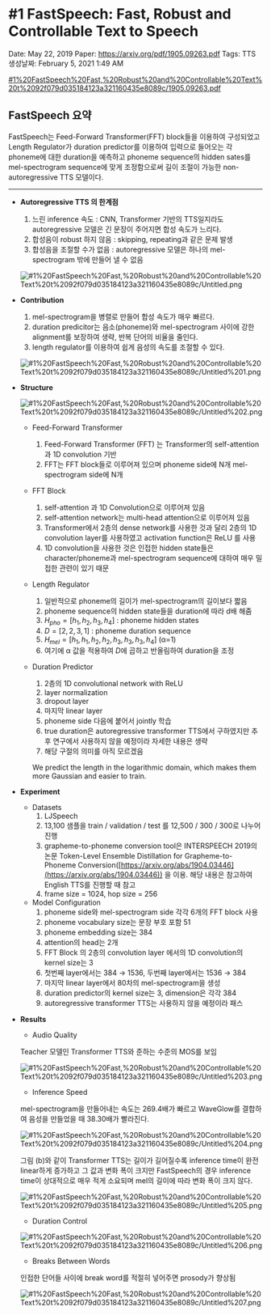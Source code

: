 # #1 FastSpeech: Fast, Robust and Controllable Text to Speech

Date: May 22, 2019
Paper: https://arxiv.org/pdf/1905.09263.pdf
Tags: TTS
생성날짜: February 5, 2021 1:49 AM

[#1%20FastSpeech%20Fast,%20Robust%20and%20Controllable%20Text%20t%2092f079d035184123a321160435e8089c/1905.09263.pdf](#1%20FastSpeech%20Fast,%20Robust%20and%20Controllable%20Text%20t%2092f079d035184123a321160435e8089c/1905.09263.pdf)

## FastSpeech 요약

FastSpeech는 Feed-Forward Transformer(FFT) block들을 이용하여 구성되었고 Length Regulator가 duration predictor를 이용하여 입력으로 들어오는 각 phoneme에 대한 duration을 예측하고 phoneme sequence의 hidden sates를 mel-spectrogram sequence에 맞게 조정함으로써 길이 조절이 가능한 non-autoregressive TTS 모델이다.

---

- **Autoregressive TTS 의 한계점**
    1. 느린 inference 속도 : CNN, Transformer 기반의 TTS일지라도 autoregressive 모델은 긴 문장이 주어지면 합성 속도가 느리다. 
    2. 합성음이 robust 하지 않음 : skipping, repeating과 같은 문제 발생
    3. 합성음을 조절할 수가 없음 : autoregressive 모델은 하나의 mel-spectrogram 밖에 만들어 낼 수 없음  
    
    ![#1%20FastSpeech%20Fast,%20Robust%20and%20Controllable%20Text%20t%2092f079d035184123a321160435e8089c/Untitled.png](#1%20FastSpeech%20Fast,%20Robust%20and%20Controllable%20Text%20t%2092f079d035184123a321160435e8089c/Untitled.png)
    
- **Contribution**
    1. mel-spectrogram을 병렬로 만들어 합성 속도가 매우 빠르다.
    2. duration predicitor는 음소(phoneme)와 mel-spectrogram 사이에 강한 alignment를 보장하여 생략, 반복 단어의 비율을 줄인다.
    3. length regulator를 이용하여 쉽게 음성의 속도를 조절할 수 있다.
    
    ![#1%20FastSpeech%20Fast,%20Robust%20and%20Controllable%20Text%20t%2092f079d035184123a321160435e8089c/Untitled%201.png](#1%20FastSpeech%20Fast,%20Robust%20and%20Controllable%20Text%20t%2092f079d035184123a321160435e8089c/Untitled%201.png)
    
- **Structure**
    
    ![#1%20FastSpeech%20Fast,%20Robust%20and%20Controllable%20Text%20t%2092f079d035184123a321160435e8089c/Untitled%202.png](#1%20FastSpeech%20Fast,%20Robust%20and%20Controllable%20Text%20t%2092f079d035184123a321160435e8089c/Untitled%202.png)
    
    - Feed-Forward Transformer
        1. Feed-Forward Transformer (FFT) 는 Transformer의 self-attention과 1D convolution 기반 
        2. FFT는 FFT block들로 이루어져 있으며 phoneme side에 N개 mel-spectrogram side에 N개 
    - FFT Block
        1. self-attention 과 1D Convolution으로 이루어져 있음 
        2. self-attention network는 multi-head attention으로 이루어져 있음 
        3. Transformer에서 2층의 dense network를 사용한 것과 달리 2층의 1D convolution layer를 사용하였고 activation function은 ReLU 를 사용
        4. 1D convolution을 사용한 것은 인접한 hidden state들은 character/phoneme과 mel-spectrogram sequence에 대하여 매우 밀접한 관련이 있기 때문
    - Length Regulator
        1. 일반적으로 phoneme의 길이가 mel-spectrogram의 길이보다 짧음
        2. phoneme sequence의 hidden state들을 duration에 따라 d배 해줌
        3. $H_{pho}=[h_1, h_2, h_3, h_4]$ : phoneme hidden states
        4. $D=[2,2,3,1]$ : phoneme duration sequence
        5. $H_{mel}=[h_1,h_1,h_2,h_2,h_3,h_3,h_3,h_4]$ (α=1)
        6. 여기에 α 값을 적용하여 $D$에 곱하고 반올림하여 duration을 조정 
    - Duration Predictor
        1. 2층의 1D convolutional network with ReLU
        2. layer normalization
        3. dropout layer
        4. 마지막 linear layer 
        5. phoneme side 다음에 붙어서 jointly 학습 
        6. true duration은 autoregressive transformer TTS에서 구하였지만 추후 연구에서 사용하지 않을 예정이라 자세한 내용은 생략 
        7. 해당 구절의 의미를 아직 모르겠음 
        
        We predict the length in
        the logarithmic domain, which makes them more Gaussian and easier to train.
        
- **Experiment**
    - Datasets
        1. LJSpeech
        2. 13,100 샘플을 train / validation / test 를 12,500 / 300 / 300로 나누어 진행
        3. grapheme-to-phoneme conversion tool은 INTERSPEECH 2019의 논문 Token-Level Ensemble Distillation for Grapheme-to-Phoneme Conversion([https://arxiv.org/abs/1904.03446](https://arxiv.org/abs/1904.03446)) 을 이용. 해당 내용은 참고하여 English TTS를 진행할 때 참고 
        4. frame size = 1024, hop size = 256
    - Model Configuration
        1. phoneme side와 mel-spectrogram side 각각 6개의 FFT block 사용 
        2. phoneme vocabulary size는 문장 부호 포함 51 
        3. phoneme embedding size는 384 
        4. attention의 head는 2개 
        5. FFT Block 의 2층의 convolution layer 에서의 1D convolution의 kernel size는 3
        6. 첫번째 layer에서는 384 → 1536, 두번째 layer에서는 1536 → 384
        7. 마지막 linear layer에서 80차의 mel-spectrogram을 생성 
        8. duration predictor의 kernel size는 3, dimension은 각각 384  
        9. autoregressive transformer TTS는 사용하지 않을 예정이라 패스
- **Results**
    - Audio Quality
    
    Teacher 모델인 Transformer TTS와 준하는 수준의 MOS를 보임 
    
    ![#1%20FastSpeech%20Fast,%20Robust%20and%20Controllable%20Text%20t%2092f079d035184123a321160435e8089c/Untitled%203.png](#1%20FastSpeech%20Fast,%20Robust%20and%20Controllable%20Text%20t%2092f079d035184123a321160435e8089c/Untitled%203.png)
    
    - Inference Speed
    
    mel-spectrogram을 만들어내는 속도는 269.4배가 빠르고 WaveGlow를 결합하여 음성을 만들었을 때 38.30배가 빨라진다. 
    
    ![#1%20FastSpeech%20Fast,%20Robust%20and%20Controllable%20Text%20t%2092f079d035184123a321160435e8089c/Untitled%204.png](#1%20FastSpeech%20Fast,%20Robust%20and%20Controllable%20Text%20t%2092f079d035184123a321160435e8089c/Untitled%204.png)
    
    그림 (b)와 같이 Transformer TTS는 길이가 길어질수록 inference time이 완전 linear하게 증가하고 그 값과 변화 폭이 크지만 FastSpeech의 경우 inference time이 상대적으로 매우 적게 소요되며 mel의 길이에 따라 변화 폭이 크지 않다. 
    
    ![#1%20FastSpeech%20Fast,%20Robust%20and%20Controllable%20Text%20t%2092f079d035184123a321160435e8089c/Untitled%205.png](#1%20FastSpeech%20Fast,%20Robust%20and%20Controllable%20Text%20t%2092f079d035184123a321160435e8089c/Untitled%205.png)
    
    - Duration Control
    
    ![#1%20FastSpeech%20Fast,%20Robust%20and%20Controllable%20Text%20t%2092f079d035184123a321160435e8089c/Untitled%206.png](#1%20FastSpeech%20Fast,%20Robust%20and%20Controllable%20Text%20t%2092f079d035184123a321160435e8089c/Untitled%206.png)
    
    - Breaks Between Words
    
    인접한 단어들 사이에 break word를 적절히 넣어주면 prosody가 향상됨
    
    ![#1%20FastSpeech%20Fast,%20Robust%20and%20Controllable%20Text%20t%2092f079d035184123a321160435e8089c/Untitled%207.png](#1%20FastSpeech%20Fast,%20Robust%20and%20Controllable%20Text%20t%2092f079d035184123a321160435e8089c/Untitled%207.png)